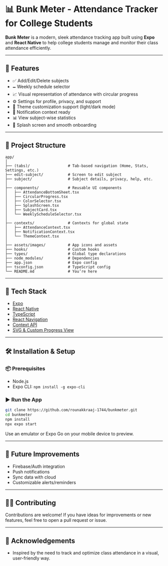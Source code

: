 # 📊 Bunk Meter - Attendance Tracker for College Students

**Bunk Meter** is a modern, sleek attendance tracking app built using **Expo** and **React Native** to help college students manage and monitor their class attendance efficiently.

---

## 🚀 Features

* ✅ Add/Edit/Delete subjects
* 🗕️ Weekly schedule selector
* 📈 Visual representation of attendance with circular progress
* ⚙️ Settings for profile, privacy, and support
* 🎨 Theme customization support (light/dark mode)
* 🔔 Notification context ready
* 📊 View subject-wise statistics
* 🧾 Splash screen and smooth onboarding

---

## 📁 Project Structure

```
app/
│
├── (tabs)/                 # Tab-based navigation (Home, Stats, Settings, etc.)
├── edit-subject/           # Screen to edit subject
├── subject/                # Subject details, privacy, help, etc.
│
├── components/             # Reusable UI components
│   ├── AttendanceBottomSheet.tsx
│   ├── CircularProgress.tsx
│   ├── ColorSelector.tsx
│   ├── SplashScreen.tsx
│   ├── SubjectCard.tsx
│   └── WeeklyScheduleSelector.tsx
│
├── contexts/               # Contexts for global state
│   ├── AttendanceContext.tsx
│   ├── NotificationContext.tsx
│   └── ThemeContext.tsx
│
├── assets/images/          # App icons and assets
├── hooks/                  # Custom hooks
├── types/                  # Global type declarations
├── node_modules/           # Dependencies
├── app.json                # Expo config
├── tsconfig.json           # TypeScript config
└── README.md               # You’re here
```

---

## 🧪 Tech Stack

* [Expo](https://expo.dev/)
* [React Native](https://reactnative.dev/)
* [TypeScript](https://www.typescriptlang.org/)
* [React Navigation](https://reactnavigation.org/)
* [Context API](https://reactjs.org/docs/context.html)
* [SVG & Custom Progress View](https://github.com/react-native-svg/react-native-svg)

---

## 🛠️ Installation & Setup

### 📦 Prerequisites

* Node.js
* Expo CLI: `npm install -g expo-cli`

### ▶️ Run the App

```bash
git clone https://github.com/rounakkraaj-1744/bunkmeter.git
cd bunkmeter
npm install
npx expo start
```

Use an emulator or Expo Go on your mobile device to preview.

---

## 🧠 Future Improvements

* Firebase/Auth integration
* Push notifications
* Sync data with cloud
* Customizable alerts/reminders

---

## 🧑‍💻 Contributing

Contributions are welcome! If you have ideas for improvements or new features, feel free to open a pull request or issue.

---

## 🙌 Acknowledgements

* Inspired by the need to track and optimize class attendance in a visual, user-friendly way.